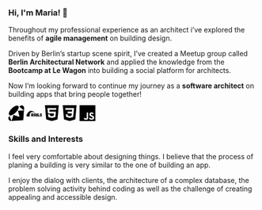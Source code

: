 ### Hi, I'm Maria! 👋 

Throughout my professional experience as an architect i’ve explored the benefits of **agile management** on building design. 

Driven by Berlin’s startup scene spirit, I’ve created a Meetup group called **Berlin Architectural Network** and applied the knowledge from the **Bootcamp at Le Wagon** into building a social platform for architects.

Now I’m looking forward to continue my journey as a **software architect** on building apps that bring people together!

<img height="32" width="32" style="display: inline-block" src="https://github.com/MariaBraganca/MariaBraganca/blob/master/images/ruby.svg">
<img height="32" width="32" style="display: inline-block" src="https://github.com/MariaBraganca/MariaBraganca/blob/master/images/rubyonrails.svg">	
<img height="32" width="32" style="display: inline-block" src="https://github.com/MariaBraganca/MariaBraganca/blob/master/images/html5.svg">
<img height="32" width="32" style="display: inline-block" src="https://github.com/MariaBraganca/MariaBraganca/blob/master/images/css3.svg">
<img height="32" width="32" style="display: inline-block" src="https://github.com/MariaBraganca/MariaBraganca/blob/master/images/javascript.svg">

### Skills and Interests 

I feel very comfortable about designing things. I believe that the process of planing a building is very similar to the one of building an app. 

I enjoy the dialog with clients, the architecture of a complex database, the problem solving activity behind coding as well as the challenge of creating appealing and accessible design.

<!--
**MariaBraganca/MariaBraganca** is a ✨ _special_ ✨ repository because its `README.md` (this file) appears on your GitHub profile.

Here are some ideas to get you started:

- 🔭 I’m currently working on ...
- 🌱 I’m currently learning ...
- 👯 I’m looking to collaborate on ...
- 🤔 I’m looking for help with ...
- 💬 Ask me about ...
- 📫 How to reach me: ...
- 😄 Pronouns: ...
- ⚡ Fun fact: ...
-->
